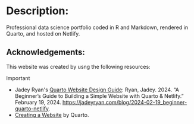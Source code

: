 # Description:
Professional data science portfolio coded in R and Markdown, rendered in Quarto, and hosted on Netlify.

## Acknowledgements:
This website was created by usng the following resources: 

>[!IMPORTANT]
> - Jadey Ryan's [Quarto Website Design Guide](https://jadeyryan.com/blog/2024-02-19_beginner-quarto-netlify): Ryan, Jadey. 2024. “A Beginner’s Guide to Building a Simple Website with Quarto & Netlify.” February 19, 2024. https://jadeyryan.com/blog/2024-02-19_beginner-quarto-netlify.
> - [Creating a Website](https://quarto.org/docs/websites/) by Quarto.

